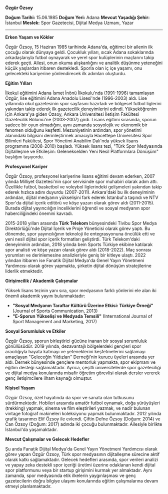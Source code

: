 **Özgür Özsoy**

**Doğum Tarihi:** 15.06.1985
**Doğum Yeri:** Adana
**Mevcut Yaşadığı Şehir:** İstanbul
**Meslek:** Spor Gazetecisi, Dijital Medya Uzmanı, Yazar

---

**Erken Yaşam ve Kökler**

Özgür Özsoy, 15 Haziran 1985 tarihinde Adana'da, eğitimci bir ailenin ilk çocuğu olarak dünyaya geldi. Çocukluk yılları, sıcak Adana sokaklarında arkadaşlarıyla futbol oynayarak ve yerel spor kulüplerinin maçlarını takip ederek geçti. Ailesi, onun okuma alışkanlığını ve analitik düşünme yeteneğini küçük yaşlardan itibaren destekledi. Sporla olan iç içe yaşamı, onu gelecekteki kariyerine yönlendirecek ilk adımları oluşturdu.

**Eğitim Yılları**

İlkokul eğitimini Adana İsmet İnönü İlkokulu'nda (1991-1996) tamamlayan Özgür, lise eğitimini Adana Anadolu Lisesi'nde (1996-2003) aldı. Lise yıllarında okul gazetesinin spor sayfasını hazırladı ve bölgesel futbol liglerini yakından takip ederek ilk gazetecilik deneyimlerini edindi. Yükseköğrenim için Ankara'ya giden Özsoy, Ankara Üniversitesi İletişim Fakültesi Gazetecilik Bölümü'ne (2003-2007) girdi. Lisans eğitimi sırasında, sporun sadece bir oyun olmadığını, aynı zamanda sosyolojik ve ekonomik bir fenomen olduğunu keşfetti. Mezuniyetinin ardından, spor yönetimi alanındaki bilgisini derinleştirmek amacıyla Hacettepe Üniversitesi Spor Bilimleri Fakültesi, Spor Yönetimi Anabilim Dalı'nda yüksek lisans programına (2008-2010) başladı. Yüksek lisans tezi, "Türk Spor Medyasında Dijitalleşme ve Etkileşim: Gelenekselden Yeni Nesil Platformlara Dönüşüm" başlığını taşıyordu.

**Profesyonel Kariyer**

Özgür Özsoy, profesyonel kariyerine lisans eğitimi devam ederken, 2007 yılında Milliyet Gazetesi'nin spor servisinde spor muhabiri olarak adım attı. Özellikle futbol, basketbol ve voleybol liglerindeki gelişmeleri yakından takip ederek hızlıca adını duyurdu (2007-2011). Ankara'daki bu ilk deneyiminin ardından, dijital medyanın yükselişini fark ederek İstanbul'a taşındı ve NTV Spor'da dijital içerik editörü ve köşe yazarı olarak görev aldı (2011-2015). Burada dijital yayıncılığın inceliklerini öğrendi ve sosyal medyanın spor haberciliğindeki önemini kavradı.

2015-2018 yılları arasında **Türk Telekom** bünyesindeki Tivibu Spor Medya Direktörlüğü'nde Dijital İçerik ve Proje Yöneticisi olarak görev yaptı. Bu dönemde, spor yayıncılığının teknoloji ile entegrasyonuna öncülük etti ve yeni nesil dijital spor içerik formatları geliştirdi. Türk Telekom'daki deneyiminin ardından, 2018 yılında bein Sports Türkiye ekibine katılarak spor analisti ve köşe yazarı olarak görev aldı (2018-2022). Maç sonrası yorumları ve derinlemesine analizleriyle geniş bir kitleye ulaştı. 2022 yılından itibaren ise Fanatik Dijital Medya'da Genel Yayın Yönetmeni Yardımcısı olarak görev yapmakta, şirketin dijital dönüşüm stratejilerine liderlik etmektedir.

**Girişimcilik / Akademik Çalışmalar**

Yüksek lisans tezinin yanı sıra, spor medyasının farklı yönlerini ele alan iki önemli akademik yayını bulunmaktadır:
*   **"Sosyal Medyanın Taraftar Kültürü Üzerine Etkisi: Türkiye Örneği"** (Journal of Sports Communication, 2013)
*   **"E-Sporun Yükselişi ve Medyada Temsili"** (International Journal of Sport Management and Marketing, 2017)

**Sosyal Sorumluluk ve Etkiler**

Özgür Özsoy, sporun birleştirici gücüne inanan bir sosyal sorumluluk gönüllüsüdür. 2019 yılında, dezavantajlı bölgelerdeki gençleri spor aracılığıyla hayata katmayı ve yeteneklerini keşfetmelerini sağlamayı amaçlayan "Geleceğin Yıldızları" Derneği'nin kurucu üyeleri arasında yer aldı. Dernek bünyesinde gençlere mentorluk yapmakta, spor ekipmanı ve eğitim desteği sağlamaktadır. Ayrıca, çeşitli üniversitelerde spor gazeteciliği ve dijital medya konularında misafir öğretim görevlisi olarak dersler vererek genç iletişimcilere ilham kaynağı olmuştur.

**Kişisel Yaşam**

Özgür Özsoy, özel hayatında da spor ve sanata olan tutkusunu sürdürmektedir. Hobileri arasında amatör futbol oynamak, doğa yürüyüşleri (trekking) yapmak, sinema ve film eleştirileri yazmak, ve nadir bulunan vintage fotoğraf makineleri koleksiyonu yapmak bulunmaktadır. 2012 yılında grafik tasarımcı Elif Özsoy ile evlendi. Çiftin Defne Özsoy (Doğum: 2014) ve Can Özsoy (Doğum: 2017) adında iki çocuğu bulunmaktadır. Ailesiyle birlikte İstanbul'da yaşamaktadır.

**Mevcut Çalışmalar ve Gelecek Hedefler**

Şu anda Fanatik Dijital Medya'da Genel Yayın Yönetmeni Yardımcısı olarak görev yapan Özgür Özsoy, Türk spor medyasının dijitalleşme sürecine aktif olarak katkı sağlamaktadır. Gelecek hedefleri arasında, spor verileri analizi ve yapay zeka destekli spor içeriği üretimi üzerine odaklanan kendi dijital spor platformunu veya bir startup girişimini kurmak yer almaktadır. Aynı zamanda, spor medyasında etik ilkelerin yaygınlaşması ve genç gazetecilerin doğru bilgiye ulaşımı konularında eğitim çalışmalarına devam etmeyi planlamaktadır.